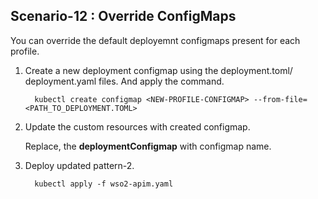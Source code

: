 ## Scenario-12 : Override ConfigMaps

You can override the default deployemnt configmaps present for each profile.

1. Create a new deployment configmap using the deployment.toml/ deployment.yaml files. And apply the command.

    ```
      kubectl create configmap <NEW-PROFILE-CONFIGMAP> --from-file=<PATH_TO_DEPLOYMENT.TOML>
    ```

2. Update the custom resources with created configmap.

    Replace, the **deploymentConfigmap** with configmap name.

3. Deploy updated pattern-2.

    ```
      kubectl apply -f wso2-apim.yaml
    ```